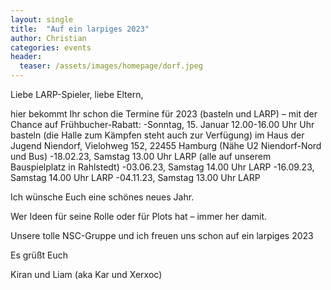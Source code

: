 ```yaml
---
layout: single
title:  "Auf ein larpiges 2023"
author: Christian
categories: events
header:
  teaser: /assets/images/homepage/dorf.jpeg
---
```


Liebe LARP-Spieler, liebe Eltern,

hier bekommt Ihr schon die Termine für 2023 (basteln und LARP) – mit der Chance auf Frühbucher-Rabatt:
-Sonntag, 15. Januar 12.00-16.00 Uhr Uhr basteln (die Halle zum Kämpfen steht auch zur Verfügung) im Haus der Jugend Niendorf, Vielohweg 152, 22455 Hamburg (Nähe U2 Niendorf-Nord und Bus)
-18.02.23, Samstag 13.00 Uhr LARP (alle auf unserem Bauspielplatz in Rahlstedt)
-03.06.23, Samstag 14.00 Uhr LARP
-16.09.23, Samstag 14.00 Uhr LARP
-04.11.23, Samstag 13.00 Uhr LARP

Ich wünsche Euch eine schönes neues Jahr.

Wer Ideen für seine Rolle oder für Plots hat – immer her damit.

Unsere tolle NSC-Gruppe und ich freuen uns schon auf ein larpiges 2023

Es grüßt Euch

Kiran und Liam              (aka Kar und Xerxoc)

